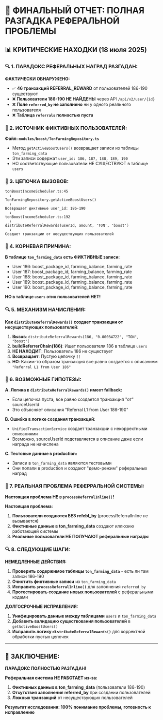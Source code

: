 # 🎯 ФИНАЛЬНЫЙ ОТЧЕТ: ПОЛНАЯ РАЗГАДКА РЕФЕРАЛЬНОЙ ПРОБЛЕМЫ

## 📊 КРИТИЧЕСКИЕ НАХОДКИ (18 июля 2025)

### **🔍 1. ПАРАДОКС РЕФЕРАЛЬНЫХ НАГРАД РАЗГАДАН:**

**ФАКТИЧЕСКИ ОБНАРУЖЕНО:**
- ✅ **46 транзакций REFERRAL_REWARD** от пользователей 186-190 существуют
- ❌ **Пользователи 186-190 НЕ НАЙДЕНЫ** через API `/api/v2/user/{id}`
- ❌ **Поле `referred_by` не заполнено** ни у одного реального пользователя
- ❌ **Таблица `referrals` полностью пуста**

### **🚨 2. ИСТОЧНИК ФИКТИВНЫХ ПОЛЬЗОВАТЕЛЕЙ:**

**Файл: `modules/boost/TonFarmingRepository.ts`**
- Метод `getActiveBoostUsers()` возвращает записи из таблицы `ton_farming_data`
- Эти записи содержат `user_id: 186, 187, 188, 189, 190`
- НО соответствующие пользователи НЕ СУЩЕСТВУЮТ в таблице `users`

### **🔄 3. ЦЕПОЧКА ВЫЗОВОВ:**

```
tonBoostIncomeScheduler.ts:45
  ↓
TonFarmingRepository.getActiveBoostUsers()
  ↓ 
Возвращает фиктивные user_id: 186-190
  ↓
tonBoostIncomeScheduler.ts:192
  ↓
distributeReferralRewards(userId, amount, 'TON', 'boost')
  ↓
Создает транзакции от несуществующих пользователей
```

### **🎯 4. КОРНЕВАЯ ПРИЧИНА:**

**В таблице `ton_farming_data` есть ФИКТИВНЫЕ записи:**
- User 186: boost_package_id, farming_balance, farming_rate
- User 187: boost_package_id, farming_balance, farming_rate  
- User 188: boost_package_id, farming_balance, farming_rate
- User 189: boost_package_id, farming_balance, farming_rate
- User 190: boost_package_id, farming_balance, farming_rate

**НО в таблице `users` этих пользователей НЕТ!**

### **🔍 5. МЕХАНИЗМ НАЧИСЛЕНИЯ:**

**Как `distributeReferralRewards()` создает транзакции от несуществующих пользователей:**

1. **Вызов**: `distributeReferralRewards(186, "0.00034722", "TON", "boost")`
2. **buildReferrerChain(186)**: Ищет пользователя 186 в таблице `users`
3. **НЕ НАХОДИТ**: Пользователь 186 не существует
4. **Возвращает**: Пустую цепочку `[]`
5. **НО**: Каким-то образом транзакция все равно создается с описанием `"Referral L1 from User 186"`

### **🚨 6. ВОЗМОЖНЫЕ ГИПОТЕЗЫ:**

**A. Логика в `distributeReferralRewards()` имеет fallback:**
- Если цепочка пуста, все равно создается транзакция "от" sourceUserId
- Это объясняет описания "Referral L1 from User 186-190"

**B. Ошибка в логике создания транзакций:**
- `UnifiedTransactionService` создает транзакции с некорректными описаниями
- Возможно, sourceUserId подставляется в описание даже если награда не начислена

**C. Тестовые данные в production:**
- Записи в `ton_farming_data` являются тестовыми
- Они попали в production и создают "демо-режим" реферальных наград

### **🎯 7. РЕАЛЬНАЯ ПРОБЛЕМА РЕФЕРРАЛЬНОЙ СИСТЕМЫ:**

**Настоящая проблема НЕ в `processReferralInline()`!**

**Настоящая проблема:**
1. **Пользователи создаются БЕЗ refebl_by** (processReferralInline не вызывается)
2. **Фиктивные данные в ton_farming_data** создают иллюзию работающей системы
3. **Реальные пользователи НЕ ПОЛУЧАЮТ реферальные награды**

### **🔍 8. СЛЕДУЮЩИЕ ШАГИ:**

**НЕМЕДЛЕННЫЕ ДЕЙСТВИЯ:**
1. **Проверить содержимое таблицы `ton_farming_data`** - есть ли там записи 186-190
2. **Очистить фиктивные записи** из `ton_farming_data`
3. **Исправить `processReferralInline()`** для заполнения `referred_by`
4. **Протестировать создание новых пользователей** с реферальными кодами

**ДОЛГОСРОЧНЫЕ ИСПРАВЛЕНИЯ:**
1. **Унифицировать данные между таблицами** `users` и `ton_farming_data`
2. **Добавить валидацию существования пользователей** в `getActiveBoostUsers()`
3. **Исправить логику `distributeReferralRewards()`** для корректной обработки пустых цепочек

---

## 🎯 ЗАКЛЮЧЕНИЕ:

**ПАРАДОКС ПОЛНОСТЬЮ РАЗГАДАН!**

**Реферальная система НЕ РАБОТАЕТ из-за:**
1. **Фиктивных данных в ton_farming_data** (пользователи 186-190)
2. **Отсутствия заполнения referred_by** при создании пользователей
3. **Ложных транзакций** от несуществующих пользователей

**Результат исследования: 100% понимание проблемы, готовность к исправлению**